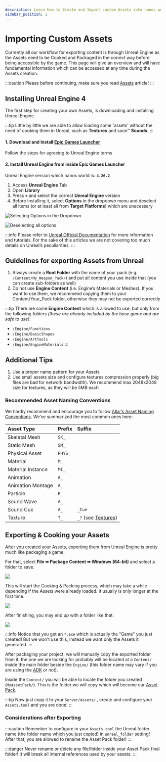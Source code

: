 ```yaml
---
description: Learn how to Create and Import custom Assets into nanos world
sidebar_position: 1
---
```


# Importing Custom Assets

Currently all our workflow for exporting content is through Unreal Engine as the Assets need to be Cooked and Packaged in the correct way before being accessible by the game. This page will give an overview and will have fundamental information which can be accessed at any time during the Assets creation.

:::caution
Please before continuing, make sure you read [Assets](/docs/core-concepts/assets) article!
:::

## Installing Unreal Engine 4

The first step for creating your own Assets, is downloading and installing Unreal Engine.

:::tip
Little by little we are able to allow loading some 'assets' without the need of cooking them in Unreal, such as **Textures** and soon™ **Sounds**.
:::

#### 1. Download and Install [Epic Games Launcher](https://www.unrealengine.com/en-US/download/ue_non_games) 

Follow the steps for agreeing to Unreal Engine terms

#### 2. Install Unreal Engine from inside Epic Games Launcher

Unreal Engine version which nanos world is: **`4.26.2`**

1. Access **Unreal Engine** Tab
2. Open **Library**
3. Press **`+`** and select the correct **Unreal Engine** version
4. Before Installing it, select **Options** in the dropdown menu and deselect all items \(or at least all from **Target Platforms**\) which are unecessary

![Selecting Options in the Dropdown](/img/docs/importing-assets-01.jpg)

![Deselecting all options](/img/docs/importing-assets-02.jpg)

:::info
Please refer to [Unreal Official Documentation](https://docs.unrealengine.com/en-US/GettingStarted) for more information and tutorials. For the sake of this articles we are not covering too much details on Unreal’s peculiarities.
:::

## Guidelines for exporting Assets from Unreal

1. Always create a **Root Folder** with the name of your pack \(e.g. `/Content/My_Weapon_Pack/`\) and put all content you use inside that \(you can create sub-folders as well\)
2. Do not use **Engine Content** \(i.e. Engine’s Materials or Meshes\). If you want to use them, we recommend copying them to your Content/Your\_Pack folder, otherwise they may not be exported correctly

:::tip
There are some **Engine Content** which is allowed to use, but only from the following folders _\(these are already included by the base game and are safe to use\)_:

* `/Engine/Functions`
* `/Engine/BasicShapes`
* `/Engine/ArtTools`
* `/Engine/EngineMaterials`
:::

## Additional Tips

1. Use a proper name pattern for your Assets
2. Use small assets size and configure textures compression properly \(big files are bad for network bandwidth\). We recommend max 2048x2048 size for textures, as they will be 5MB each

### Recommended Asset Naming Conventions

We hardly recommend and encourage you to follow [Allar’s Asset Naming Conventions](https://github.com/Allar/ue4-style-guide#1-asset-naming-conventions-). We’ve summarized the most common ones here:

| **Asset Type** | **Prefix** | **Suffix** |
| :--- | :--- | :--- |
| Skeletal Mesh | `SK_` |  |
| Static Mesh | `SM_` |  |
| Physical Asset | `PHYS_` |  |
| Material | `M_` |  |
| Material Instance | `MI_` |  |
| Animation | `A_` |  |
| Animation Montage | `A_` |  |
| Particle | `P_` |  |
| Sound Wave | `A_` |  |
| Sound Cue | `A_` | `_Cue` |
| Texture | `T_` | `_?` \(see [Textures](https://github.com/Allar/ue4-style-guide#anc-textures)\) |

## Exporting & Cooking your Assets

After you created your Assets, exporting them from Unreal Engine is pretty much like packaging a game.

For that, select **File ➡ Package Content ➡ Windows \(64-bit\)** and select a folder to save.

![](/img/docs/importing-assets-03.jpg)

This will start the Cooking & Packing process, which may take a while depending if the Assets were already loaded. It usually is only longer at the first time.

![](/img/docs/importing-assets-04.jpg)

After finishing, you may end up with a folder like that:

![](/img/docs/importing-assets-05.jpg)

:::info
Notice that you get an `*.exe` which is actually the "Game" you just created! But we won't use this, instead we want only the Assets it generated.
:::

After packaging your project, we will manually copy the exported folder from it, the one we are looking for probably will be located at a `Content/` inside the main folder beside the `Engine/` \(this folder name may vary if you are using the [ADK](docs/assets-modding/creating-assets/adk-assets-development-kit) or not\).

Inside the `Content/` you will be able to locate the folder you created \(`MyAssetPack/`\). This is the folder we will copy which will become our [Asset Pack](docs/core-concepts/assets).

:::tip
Now just copy it to your `Server/Assets/` , create and configure your `Assets.toml` and you are done!
:::

### Considerations after Exporting

:::caution
Remember to configure in your `Assets.toml` the Unreal folder name \(the folder name which you just copied\) in  `unreal_folder` setting! After that, you are allowed to rename the Asset Pack folder!
:::

:::danger
Never rename or delete any file/folder inside your Asset Pack final folder! It will break all internal references used by your assets.
:::

